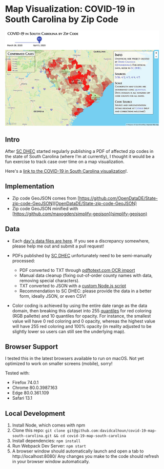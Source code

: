 # Map Visualization: COVID-19 in South Carolina by Zip Code

![](src/static/covid-19-south-carolina-map-app-preview.jpg)

## Intro
After [SC DHEC](https://www.scdhec.gov) started regularly publishing a PDF of affected zip codes in the state of South Carolina (where I'm at currently), I thought it would be a fun exercise to track case over time on a map visualization.

Here's a [link to the COVID-19 in South Carolina visualization](https://davidcalhoun.github.io/covid-19-map-south-carolina/)!.

## Implementation
* Zip code GeoJSON comes from [https://github.com/OpenDataDE/State-zip-code-GeoJSON](OpenDataDE/State-zip-code-GeoJSON)
* Zip code GeoJSON minified with [https://github.com/maxogden/simplify-geojson](simplify-geojson)

## Data
* Each [day's data files are here](https://github.com/davidcalhoun/covid-19-map-south-carolina/tree/master/data).  If you see a discrepancy somewhere, please help me out and submit a pull request!

* PDFs published by [SC DHEC](https://www.scdhec.gov) unfortunately need to be semi-manually processed:
  * PDF converted to TXT through [pdftotext.com OCR import](https://pdftotext.com/)
  * Manual data cleanup (fixing out-of-order county names with data, removing special characters).
  * TXT converted to JSON with a [custom Node.js script](https://github.com/davidcalhoun/covid-19-map-south-carolina/blob/master/scripts/index.js)
  * Recommendation to SC DHEC: please provide the data in a better form, ideally JSON, or even CSV!

* Color coding is achieved by using the entire date range as the data domain, then breaking this dataset into 255 [quantiles](https://github.com/d3/d3-scale#quantile-scales) for red coloring (RGB pallette) and 10 quantiles for opacity.  For instance, the smallest value will have 0 red coloring and 0 opacity, whereas the highest value will have 255 red coloring and 100% opacity (in reality adjusted to be slightly lower so users can still see the underlying map).

## Browser Support
I tested this in the latest browsers available to run on macOS.  Not yet optimized to work on smaller screens (mobile), sorry!

Tested with:
* Firefox 74.0.1
* Chrome 80.0.3987.163
* Edge 80.0.361.109
* Safari 13.1


## Local Development

1. Install Node, which comes with npm
1. Clone this repo: `git clone git@github.com:davidcalhoun/covid-19-map-south-carolina.git && cd covid-19-map-south-carolina`
1. Install dependencies: `npm install`
1. Run Webpack Dev Server: `npm start`
1. A browser window should automatically launch and open a tab to http://localhost:8080/  Any changes you make to the code should refresh in your browser window automatically.

